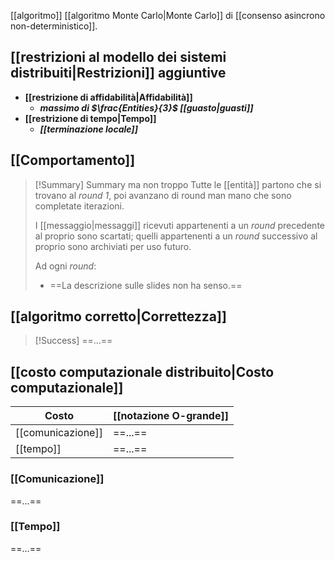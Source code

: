 [[algoritmo]] [[algoritmo Monte Carlo|Monte Carlo]] di [[consenso asincrono non-deterministico]].

## [[restrizioni al modello dei sistemi distribuiti|Restrizioni]] aggiuntive

- **[[restrizione di affidabilità|Affidabilità]]**
	- ***massimo di $\frac{Entities}{3}$ [[guasto|guasti]]***
- **[[restrizione di tempo|Tempo]]**
	- ***[[terminazione locale]]***

## [[Comportamento]]

> [!Summary] Summary ma non troppo
> Tutte le [[entità]] partono che si trovano al *round 1*, poi avanzano di round man mano che sono completate iterazioni.
> 
> I [[messaggio|messaggi]] ricevuti appartenenti a un *round* precedente al proprio sono scartati; quelli appartenenti a un *round* successivo al proprio sono archiviati per uso futuro.
> 
> Ad ogni *round*:
> - ==La descrizione sulle slides non ha senso.==

## [[algoritmo corretto|Correttezza]]

> [!Success]
> ==...==

## [[costo computazionale distribuito|Costo computazionale]]

| Costo | [[notazione O-grande]] | 
|-|-|
| [[comunicazione]] | ==...== |
| [[tempo]] | ==...== |

### [[Comunicazione]]

==...==

### [[Tempo]]

==...==
